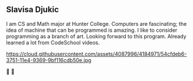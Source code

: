 ## Slavisa Djukic
I am CS and Math major at Hunter College. Computers are fascinating; 
the idea of machine that can be programmed is amazing. I like to consider programming 
as a branch of art. Looking forward to this program. Already learned a lot from CodeSchool videos.

https://cloud.githubusercontent.com/assets/4087996/4184971/54cfdeb6-3751-11e4-9369-9bf116cdb50e.jpg

:bow: :bow:
